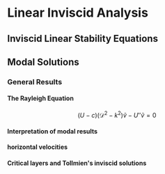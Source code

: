 # Linear Inviscid Analysis

## Inviscid Linear Stability Equations

## Modal Solutions
### General Results

#### The Rayleigh Equation

$$
\begin{equation}
  (U-c)(\mathcal{D}^2 - k^2)\tilde{v} - U''\tilde{v}=0  
\end{equation}
$$

#### Interpretation of modal results

**horizontal velocities**


#### Critical layers and Tollmien's inviscid solutions

